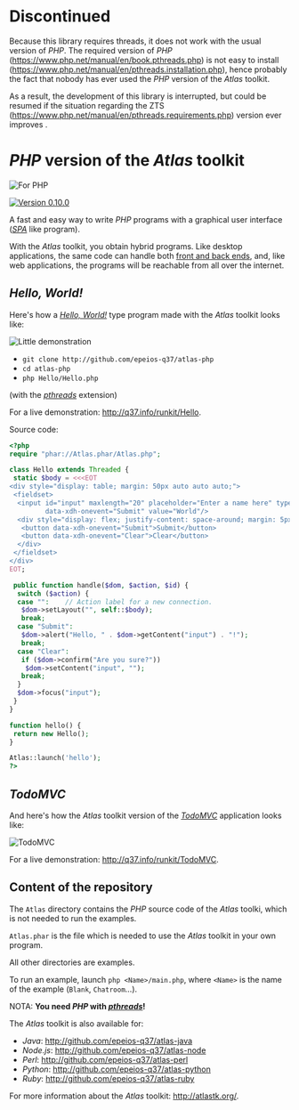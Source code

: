 # Discontinued

Because this library requires threads, it does not work with the usual version of *PHP*. The required version of *PHP* (https://www.php.net/manual/en/book.pthreads.php) is not easy to install (https://www.php.net/manual/en/pthreads.installation.php), hence probably the fact that nobody has ever used the *PHP* version of the *Atlas* toolkit.

As a result, the development of this library is interrupted, but could be resumed if the situation regarding the ZTS (https://www.php.net/manual/en/pthreads.requirements.php) version ever improves .

# *PHP* version of the *Atlas* toolkit

![For PHP](http://q37.info/download/assets/PHP.png "PHP logo")

[![Version 0.10.0](https://img.shields.io/static/v1.svg?&color=90b4ed&label=Version&message=0.10.0)](http://q37.info/s/gei0veus) 

A fast and easy way to write *PHP* programs with a graphical user interface ([*SPA*](http://q37.info/s/7sbmxd3j) like program).

With the *Atlas* toolkit, you obtain hybrid programs. Like desktop applications, the same code can handle both [front and back ends](http://q37.info/s/px7hhztd), and, like web applications, the programs will be reachable from all over the internet.

## *Hello, World!*

Here's how a [*Hello, World!*](https://en.wikipedia.org/wiki/%22Hello,_World!%22_program) type program made with the *Atlas* toolkit looks like:

![Little demonstration](http://q37.info/download/assets/Hello.gif "A basic example")

- `git clone http://github.com/epeios-q37/atlas-php`
- `cd atlas-php`
- `php Hello/Hello.php`

(with the [*pthreads*](http://php.net/manual/book.pthreads.php) extension)

For a live demonstration: <http://q37.info/runkit/Hello>.

Source code:

```php
<?php
require "phar://Atlas.phar/Atlas.php";

class Hello extends Threaded {
 static $body = <<<EOT
<div style="display: table; margin: 50px auto auto auto;">
 <fieldset>
  <input id="input" maxlength="20" placeholder="Enter a name here" type="text"
         data-xdh-onevent="Submit" value="World"/>
  <div style="display: flex; justify-content: space-around; margin: 5px auto auto auto;">
   <button data-xdh-onevent="Submit">Submit</button>
   <button data-xdh-onevent="Clear">Clear</button>
  </div>
 </fieldset>
</div>
EOT;

 public function handle($dom, $action, $id) {
  switch ($action) {
  case "":    // Action label for a new connection.
   $dom->setLayout("", self::$body);
   break;
  case "Submit":
   $dom->alert("Hello, " . $dom->getContent("input") . "!");
   break;
  case "Clear":
   if ($dom->confirm("Are you sure?"))
    $dom->setContent("input", "");
   break;
  }
  $dom->focus("input");
 }
}

function hello() {
 return new Hello();
}

Atlas::launch('hello');
?>
```

## *TodoMVC*

And here's how the *Atlas* toolkit version of the [*TodoMVC*](http://todomvc.com/) application looks like:

![TodoMVC](http://q37.info/download/TodoMVC.gif "The TodoMVC application made with the Atlas toolkit")

For a live demonstration: <http://q37.info/runkit/TodoMVC>.

## Content of the repository

The `Atlas` directory contains the *PHP* source code of the *Atlas* toolki, which is not needed to run the examples.

`Atlas.phar` is the file which is needed to use the *Atlas* toolkit in your own program.

All other directories are examples.

To run an example, launch `php <Name>/main.php`, where `<Name>` is the name of the example (`Blank`, `Chatroom`…).

NOTA: **You need *PHP* with [*pthreads*](http://php.net/manual/book.pthreads.php)!**

The *Atlas* toolkit is also available for:

- *Java*: <http://github.com/epeios-q37/atlas-java>
- *Node.js*: <http://github.com/epeios-q37/atlas-node>
- *Perl*: <http://github.com/epeios-q37/atlas-perl>
- *Python*: <http://github.com/epeios-q37/atlas-python>
- *Ruby*: <http://github.com/epeios-q37/atlas-ruby>

For more information about the *Atlas* toolkit: <http://atlastk.org/>.
